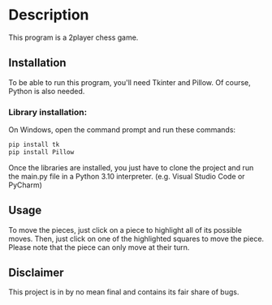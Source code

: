 # Description
This program is a 2player chess game.

## Installation
To be able to run this program, you'll need Tkinter and Pillow. Of course, Python is also needed.

### Library installation:
On Windows, open the command prompt and run these commands:
```bash
pip install tk
pip install Pillow
```
Once the libraries are installed, you just have to clone the project and run the main.py file in a Python 3.10 interpreter. (e.g. Visual Studio Code or PyCharm)

## Usage
To move the pieces, just click on a piece to highlight all of its possible moves. Then, just click on one of the highlighted squares to move the piece. Please note that the piece can only move at their turn. 

## Disclaimer
This project is in by no mean final and contains its fair share of bugs.
